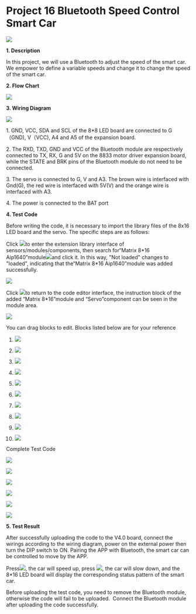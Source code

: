 # Project 16 Bluetooth Speed Control Smart Car

![](/media/8abdadfa2fc462bdcc0542df52a793e3.jpeg)

**1. Description**

In this project, we will use a Bluetooth to adjust the speed of the smart car. We empower to define a variable speeds and change it to change the speed of the smart car. 

**2. Flow Chart**

![](/media/90ab1f7fb1e16ad3c018b1c631e407c3.png)

**3. Wiring Diagram**

![](/media/61be6959693b2111639252ea45ec60fc.png)

1\. GND, VCC, SDA and SCL of the 8\*8 LED board are connected to G（GND), V（VCC), A4 and A5 of the expansion board.

2\. The RXD, TXD, GND and VCC of the Bluetooth module are respectively connected to TX, RX, G and 5V on the 8833 motor driver expansion board, while the STATE and BRK pins of the Bluetooth module do not need to be connected. 

3\. The servo is connected to G, V and A3. The brown wire is interfaced with Gnd(G), the red wire is interfaced with 5V(V) and the orange wire is interfaced with A3.

4\. The power is connected to the BAT port

**4. Test Code**

Before writing the code, it is necessary to import the library files of the 8x16 LED board and the servo. The specific steps are as follows: 

Click ![](/media/9964e0b31fc9846a7f64c57f51e47152.png)to enter the extension library interface of sensors/modules/components, then search for“Matrix 8\*16 Aip1640”module![](/media/8637cbe988d4acbada4ed934b7064a42.png)and click it. In this way, "Not loaded" changes to "loaded", indicating that the“Matrix 8\*16 Aip1640”module was added successfully. 

![](/media/127e14cd4e1988b0a21bb028de41bf76.png)

Click ![](/media/29916972665d35bfb34914b6144e28aa.png)to return to the code editor interface, the instruction block of the added “Matrix 8\*16”module and “Servo”component can be seen in the module area. 

![](/media/3e43fa27a995102b75b521bee5f118f6.png)

You can drag blocks to edit. Blocks listed below are for your reference

1.  ![](/media/8de1b04be1ba147dd242c66bddeacacc.png)

2.  ![](/media/1f98f44522f0d08b8d41a81109f91bee.png)

3.  ![](/media/3b4fb768cbf7e0b80fa55cb15aa932b7.png)

4.  ![](/media/53c2dbc1af206a888f95f58b31000ab2.png)

5.  ![](/media/b8cd07dc2e6c7b02feaf0f5c77663d79.png)

6.  ![](/media/7dfb5907a76ed97c980b6ab043fdd8e5.png)

7.  ![](/media/7edfd4978b8054c947ff3dadc915a9fb.png)

8.  ![](/media/5aa8407b0ed182b18f227c8e1ec9a0b4.png)

9.  ![](/media/fe7a594ea953fcfd3353c49f0f83fd3c.png)

10. ![](/media/37331f93041cde6c67777b6abc0ad7ac.png)

Complete Test Code

![](/media/fe904a2480da446815f201fc6d783029.png)

![](/media/8d6b30a178ab478105856f7db29d8168.png)

![](/media/e359e96c51ebd3377489c73adc2776f8.png)

![](/media/7294805d8e3090ed73593ac11403b124.png)

![](/media/5e6fad3605ecb86468fe88574fc0c7ad.png)

![](/media/5e6fad3605ecb86468fe88574fc0c7ad.png)

**5. Test Result**

After successfully uploading the code to the V4.0 board, connect the wirings according to the wiring diagram, power on the external power then turn the DIP switch to ON. Pairing the APP with Bluetooth, the smart car can be controlled to move by the APP.

Press![](/media/049343f587e0e7cf19fe8b665d735321.png), the car will speed up, press
![](/media/264f77cce6018584b54f46676fee4247.png), the car will slow down, and the 8\*16 LED board will display the corresponding status pattern of the smart car.

Before uploading the test code, you need to remove the Bluetooth module, otherwise the code will fail to be uploaded.  Connect the Bluetooth module after uploading the code successfully.
